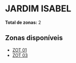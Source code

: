 # JARDIM ISABEL

**Total de zonas:** 2

## Zonas disponíveis

- [ZOT 01](./zot-01.md)
- [ZOT 03](./zot-03.md)